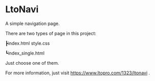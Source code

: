 # LtoNavi
A simple navigation page.

There are two types of page in this project:

┣index.html style.css

┗index_single.html

Just choose one of them.

For more information, just visit https://www.ltopro.com/1323/ltonavi .
